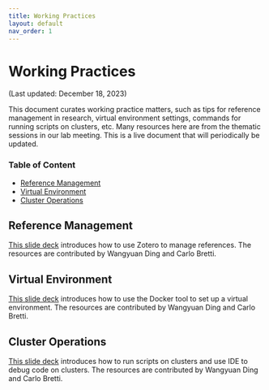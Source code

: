 ```yaml
---
title: Working Practices
layout: default
nav_order: 1
---
```


# Working Practices

(Last updated: December 18, 2023)

This document curates working practice matters, such as tips for reference management in research, virtual environment settings, commands for running scripts on clusters, etc.
Many resources here are from the thematic sessions in our lab meeting.
This is a live document that will periodically be updated.

### Table of Content

- [Reference Management](#reference-management)
- [Virtual Environment](#virtual-environment)
- [Cluster Operations](#cluster-operations)

## <a name="reference-management"></a>Reference Management

[This slide deck](files/zotero.pdf) introduces how to use Zotero to manage references.
The resources are contributed by Wangyuan Ding and Carlo Bretti.

## <a name="virtual-environment"></a>Virtual Environment

[This slide deck](files/docker.pdf) introduces how to use the Docker tool to set up a virtual environment.
The resources are contributed by Wangyuan Ding and Carlo Bretti.

## <a name="cluster-operations"></a>Cluster Operations

[This slide deck](files/cluster-operations.pdf) introduces how to run scripts on clusters and use IDE to debug code on clusters.
The resources are contributed by Wangyuan Ding and Carlo Bretti.